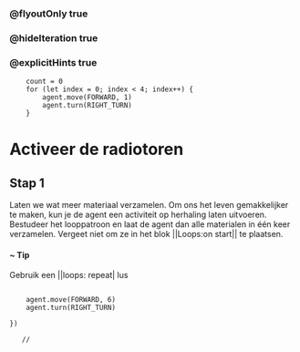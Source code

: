 ### @flyoutOnly true
### @hideIteration true
### @explicitHints true

``` ghost
    count = 0
    for (let index = 0; index < 4; index++) {
        agent.move(FORWARD, 1)
        agent.turn(RIGHT_TURN)
    }
```
# Activeer de radiotoren

## Stap 1

Laten we wat meer materiaal verzamelen. Om ons het leven gemakkelijker te maken, kun je de agent een activiteit op herhaling laten uitvoeren. Bestudeer het looppatroon en laat de agent dan alle materialen in één keer verzamelen. Vergeet niet om ze in het blok ||Loops:on start|| te plaatsen.

#### ~ Tip  
Gebruik een ||loops: repeat| lus


```  blocks
    
    agent.move(FORWARD, 6)
    agent.turn(RIGHT_TURN)
         
})
```

```template
   //     
```
